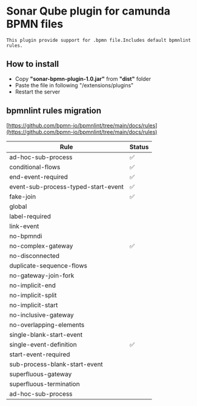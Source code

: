# Sonar Qube plugin for camunda BPMN files

    This plugin provide support for .bpmn file.Includes default bpmnlint rules.


## How to install 
- Copy **"sonar-bpmn-plugin-1.0.jar"** from **"dist"** folder
- Paste the file in following "<sonar server path>/extensions/plugins"
- Restart the server



## bpmnlint rules migration
[https://github.com/bpmn-io/bpmnlint/tree/main/docs/rules](https://github.com/bpmn-io/bpmnlint/tree/main/docs/rules)

|Rule| Status |
|--|--------|
|ad-hoc-sub-process| ✅      |
|conditional-flows| ✅      |
|end-event-required| ✅      |
|event-sub-process-typed-start-event| ✅      |
|fake-join| ✅      |
|global|        |
|label-required|        |
|link-event|        |
|no-bpmndi|        |
|no-complex-gateway|    ✅    |
|no-disconnected|        |
|duplicate-sequence-flows|        |
|no-gateway-join-fork|        |
|no-implicit-end|        |
|no-implicit-split|        |
|no-implicit-start|        |
|no-inclusive-gateway|        |
|no-overlapping-elements|        |
|single-blank-start-event|        |
|single-event-definition|   ✅     |
|start-event-required|        |
|sub-process-blank-start-event|        |
|superfluous-gateway|        |
|superfluous-termination|        |
|ad-hoc-sub-process|        |